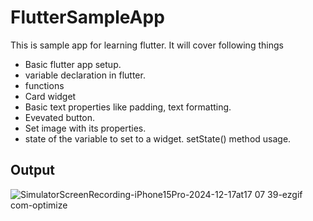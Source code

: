 # FlutterSampleApp

This is sample app for learning flutter. It will cover following things

  - Basic flutter app setup.
  - variable declaration in flutter.
  - functions
  - Card widget
  - Basic text properties like padding, text formatting.
  - Evevated button.
  - Set image with its properties.
  - state of the variable to set to a widget. setState() method usage. 

## Output

![SimulatorScreenRecording-iPhone15Pro-2024-12-17at17 07 39-ezgif com-optimize](https://github.com/user-attachments/assets/bd77ab3b-e89d-43d7-8d0c-7e1a225598e9)
